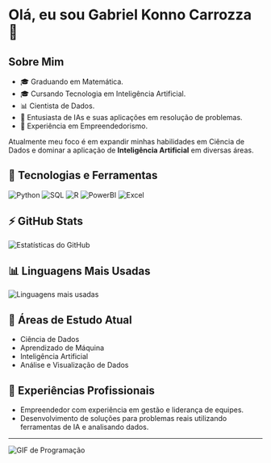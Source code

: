 # Olá, eu sou Gabriel Konno Carrozza 👋

## Sobre Mim
- 🎓 Graduando em Matemática.
- 🎓 Cursando Tecnologia em Inteligência Artificial.
- 📊 Cientista de Dados.
- 🤖 Entusiasta de IAs e suas aplicações em resolução de problemas.
- 🚀 Experiência em Empreendedorismo.

Atualmente meu foco é em expandir minhas habilidades em Ciência de Dados e dominar a aplicação de **Inteligência Artificial** em diversas áreas.

## 🚀 Tecnologias e Ferramentas
![Python](https://img.shields.io/badge/-Python-blue?style=flat-square&logo=python)
![SQL](https://img.shields.io/badge/-SQL-blue?style=flat-square&logo=postgresql)
![R](https://img.shields.io/badge/-R-276DC3?style=flat-square&logo=r)
![PowerBI](https://img.shields.io/badge/-PowerBI-F2C811?style=flat-square&logo=powerbi)
![Excel](https://img.shields.io/badge/-Excel-217346?style=flat-square&logo=microsoft-excel)

## ⚡ GitHub Stats
![Estatísticas do GitHub](https://github-readme-stats.vercel.app/api?username=GabrielKonno&show_icons=true&theme=radical)

## 📊 Linguagens Mais Usadas
![Linguagens mais usadas](https://github-readme-stats.vercel.app/api/top-langs/?username=GabrielKonno&layout=compact&theme=radical)

## 🌱 Áreas de Estudo Atual
- Ciência de Dados
- Aprendizado de Máquina
- Inteligência Artificial
- Análise e Visualização de Dados

## 💼 Experiências Profissionais
- Empreendedor com experiência em gestão e liderança de equipes.
- Desenvolvimento de soluções para problemas reais utilizando ferramentas de IA e analisando dados.

---

![GIF de Programação](https://media.giphy.com/media/qgQUggAC3Pfv687qPC/giphy.gif)
